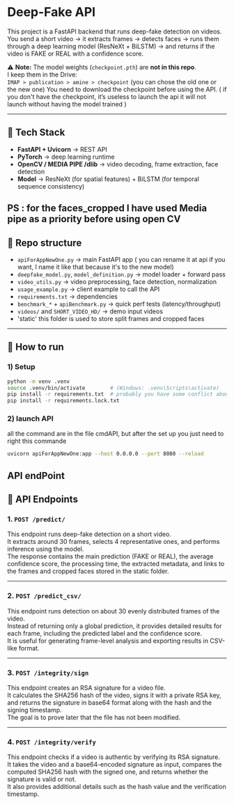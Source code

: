 # Deep-Fake API

This project is a FastAPI backend that runs deep-fake detection on videos.  
You send a short video → it extracts frames → detects faces → runs them through a deep learning model (ResNeXt + BiLSTM) → and returns if the video is FAKE or REAL with a confidence score.

⚠️ **Note:** The model weights (`checkpoint.pth`) are **not in this repo**.  
I keep them in the Drive:  
`IMAP > publication > amine > checkpoint` (you can chose the old one or the new one) 
You need to download the checkpoint before using the API. ( if you don't have the checkpoint, it’s useless to launch the api it will not launch without having the model trained )  

---

## 🔧 Tech Stack

- **FastAPI + Uvicorn** → REST API
- **PyTorch** → deep learning runtime
- **OpenCV / MEDIA PIPE /dlib** → video decoding, frame extraction, face detection
- **Model** → ResNeXt (for spatial features) + BiLSTM (for temporal sequence consistency)

PS : for the faces_cropped I have used Media pipe as a priority before using open CV
---

## 📂 Repo structure

- `apiForAppNewOne.py` → main FastAPI app  ( you can rename it at api if you want, I name it like that because it's to the new model) 
- `deepfake_model.py`, `model_definition.py` → model loader + forward pass  
- `video_utils.py` → video preprocessing, face detection, normalization  
- `usage_example.py` → client example to call the API  
- `requirements.txt` → dependencies  
- `benchmark_*` + `apiBenchmark.py` → quick perf tests (latency/throughput)  
- `videos/` and `SHORT_VIDEO_HD/` → demo input videos
- 'static' this folder is used to store split frames and cropped faces  

---

## 🚀 How to run

### 1) Setup
```bash
python -m venv .venv
source .venv/bin/activate        # (Windows: .venv\Scripts\activate)
pip install -r requirements.txt  # probably you have some conflict about dependence but it's fine
pip install -r requirements.lock.txt 
```
### 2) launch API

all the command are in the file cmdAPI, but after the set up you just need to right this commande 
```bash
uvicorn apiForAppNewOne:app --host 0.0.0.0 --port 8080 --reload
```
## API endPoint

## 📡 API Endpoints

### 1. `POST /predict/`
This endpoint runs deep-fake detection on a short video.  
It extracts around 30 frames, selects 4 representative ones, and performs inference using the model.  
The response contains the main prediction (FAKE or REAL), the average confidence score, the processing time, the extracted metadata, and links to the frames and cropped faces stored in the static folder.

---

### 2. `POST /predict_csv/`
This endpoint runs detection on about 30 evenly distributed frames of the video.  
Instead of returning only a global prediction, it provides detailed results for each frame, including the predicted label and the confidence score.  
It is useful for generating frame-level analysis and exporting results in CSV-like format.

---

### 3. `POST /integrity/sign`
This endpoint creates an RSA signature for a video file.  
It calculates the SHA256 hash of the video, signs it with a private RSA key, and returns the signature in base64 format along with the hash and the signing timestamp.  
The goal is to prove later that the file has not been modified.

---

### 4. `POST /integrity/verify`
This endpoint checks if a video is authentic by verifying its RSA signature.  
It takes the video and a base64-encoded signature as input, compares the computed SHA256 hash with the signed one, and returns whether the signature is valid or not.  
It also provides additional details such as the hash value and the verification timestamp.

